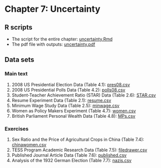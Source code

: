 # Chapter 7: Uncertainty

## R scripts
- The script for the entire chapter: [uncertainty.Rmd](uncertainty.Rmd)
- The pdf file with outputs: [uncertainty.pdf](uncertainty.pdf)

## Data sets
### Main text
1. 2008 US Presidential Election Data (Table 4.1): [pres08.csv](pres08.csv)
2. 2008 US Presidential Polls Data (Table 4.2): [polls08.csv](polls08.csv)
3. Student-Teacher Achievement Ratio (STAR) Data (Table 2.6): [STAR.csv](STAR.csv)
4. Resume Experiment Data (Table 2.1): [resume.csv](resume.csv)
5. Minimum Wage Study Data (Table 2.5): [minwage.csv](minwage.csv)
6. Women as Policy Makers Experiment (Table 4.7): [women.csv](women.csv)
7. British Parliament Personal Wealth Data (Table 4.8): [MPs.csv](MPs.csv)

### Exercises
1. Sex Ratio and the Price of Agricultural Crops in China (Table 7.4): [chinawomen.csv](chinawomen.csv) 
2. TESS Program Academic Research Data (Table 7.5): [filedrawer.csv](filedrawer.csv)
3. Published Journal Article Data (Table 7.6): [published.csv](published.csv)
4. Analysis of the 1932 German Election (Table 7.7): [nazis.csv](nazis.csv) 
